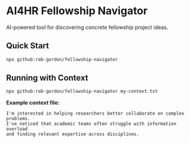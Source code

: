 # AI4HR Fellowship Navigator

AI-powered tool for discovering concrete fellowship project ideas.

## Quick Start

```bash
npx github:rob-gordon/fellowship-navigator
```

## Running with Context

```bash
npx github:rob-gordon/fellowship-navigator my-context.txt
```

**Example context file:**

```
I'm interested in helping researchers better collaborate on complex problems.
I've noticed that academic teams often struggle with information overload
and finding relevant expertise across disciplines.
```
